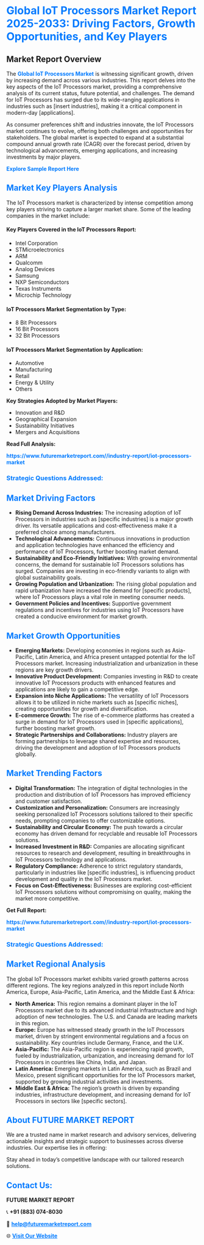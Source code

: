 <h1 style="color: #007BFF;">Global IoT Processors Market Report 2025-2033: Driving Factors, Growth Opportunities, and Key Players</h1>

<section id="overview">
<h2>Market Report Overview</h2>
<p>The <a href="https://www.futuremarketreport.com//industry-report/iot-processors-market" style="color: #007BFF; text-decoration: none;"><strong>Global IoT Processors Market</strong></a> is witnessing significant growth, driven by increasing demand across various industries. This report delves into the key aspects of the IoT Processors market, providing a comprehensive analysis of its current status, future potential, and challenges. The demand for IoT Processors has surged due to its wide-ranging applications in industries such as [insert industries], making it a critical component in modern-day [applications].</p>
<p>As consumer preferences shift and industries innovate, the IoT Processors market continues to evolve, offering both challenges and opportunities for stakeholders. The global market is expected to expand at a substantial compound annual growth rate (CAGR) over the forecast period, driven by technological advancements, emerging applications, and increasing investments by major players.</p>
</section>

<section id="overview">
<p><a href="https://www.futuremarketreport.com//request-sample/reportId=75161" style="color: #007BFF; text-decoration: none;"><strong>Explore Sample Report Here</strong></a></p>
</section>

<section id="key-players">
<h2 style="color: #007BFF;">Market Key Players Analysis</h2>
<p>The IoT Processors market is characterized by intense competition among key players striving to capture a larger market share. Some of the leading companies in the market include:</p>
<h4>Key Players Covered in the IoT Processors Report:</h4>
<ul><li>Intel Corporation</li><li>STMicroelectronics</li><li>ARM</li><li>Qualcomm</li><li>Analog Devices</li><li>Samsung</li><li>NXP Semiconductors</li><li>Texas Instruments</li><li>Microchip Technology</li></ul>
<h4>IoT Processors Market Segmentation by Type:</h4>
<ul><li>8 Bit Processors</li><li>16 Bit Processors</li><li>32 Bit Processors</li></ul>

<h4>IoT Processors Market Segmentation by Application:</h4>
<ul><li>Automotive</li><li>Manufacturing</li><li>Retail</li><li>Energy &amp; Utility</li><li>Others</li></ul>
<p><strong>Key Strategies Adopted by Market Players:</strong></p>
<ul>
<li>Innovation and R&D</li>
<li>Geographical Expansion</li>
<li>Sustainability Initiatives</li>
<li>Mergers and Acquisitions</li>
</ul>
</section>

<section>
<p><strong>Read Full Analysis: </strong></p><a href="https://www.futuremarketreport.com//industry-report/iot-processors-market" style="color: #007BFF; text-decoration: none;"><strong>https://www.futuremarketreport.com//industry-report/iot-processors-market</strong></a>
<h3 style="color: #007BFF;">Strategic Questions Addressed:</h3>
</section>

<section id="driving-factors">
<h2 style="color: #007BFF;">Market Driving Factors</h2>
<ul>
<li><strong>Rising Demand Across Industries:</strong> The increasing adoption of IoT Processors in industries such as [specific industries] is a major growth driver. Its versatile applications and cost-effectiveness make it a preferred choice among manufacturers.</li>
<li><strong>Technological Advancements:</strong> Continuous innovations in production and application technologies have enhanced the efficiency and performance of IoT Processors, further boosting market demand.</li>
<li><strong>Sustainability and Eco-Friendly Initiatives:</strong> With growing environmental concerns, the demand for sustainable IoT Processors solutions has surged. Companies are investing in eco-friendly variants to align with global sustainability goals.</li>
<li><strong>Growing Population and Urbanization:</strong> The rising global population and rapid urbanization have increased the demand for [specific products], where IoT Processors plays a vital role in meeting consumer needs.</li>
<li><strong>Government Policies and Incentives:</strong> Supportive government regulations and incentives for industries using IoT Processors have created a conducive environment for market growth.</li>
</ul>
</section>

<section id="growth-opportunities">
<h2 style="color: #007BFF;">Market Growth Opportunities</h2>
<ul>
<li><strong>Emerging Markets:</strong> Developing economies in regions such as Asia-Pacific, Latin America, and Africa present untapped potential for the IoT Processors market. Increasing industrialization and urbanization in these regions are key growth drivers.</li>
<li><strong>Innovative Product Development:</strong> Companies investing in R&D to create innovative IoT Processors products with enhanced features and applications are likely to gain a competitive edge.</li>
<li><strong>Expansion into Niche Applications:</strong> The versatility of IoT Processors allows it to be utilized in niche markets such as [specific niches], creating opportunities for growth and diversification.</li>
<li><strong>E-commerce Growth:</strong> The rise of e-commerce platforms has created a surge in demand for IoT Processors used in [specific applications], further boosting market growth.</li>
<li><strong>Strategic Partnerships and Collaborations:</strong> Industry players are forming partnerships to leverage shared expertise and resources, driving the development and adoption of IoT Processors products globally.</li>
</ul>
</section>

<section id="trending-factors">
<h2 style="color: #007BFF;">Market Trending Factors</h2>
<ul>
<li><strong>Digital Transformation:</strong> The integration of digital technologies in the production and distribution of IoT Processors has improved efficiency and customer satisfaction.</li>
<li><strong>Customization and Personalization:</strong> Consumers are increasingly seeking personalized IoT Processors solutions tailored to their specific needs, prompting companies to offer customizable options.</li>
<li><strong>Sustainability and Circular Economy:</strong> The push towards a circular economy has driven demand for recyclable and reusable IoT Processors solutions.</li>
<li><strong>Increased Investment in R&D:</strong> Companies are allocating significant resources to research and development, resulting in breakthroughs in IoT Processors technology and applications.</li>
<li><strong>Regulatory Compliance:</strong> Adherence to strict regulatory standards, particularly in industries like [specific industries], is influencing product development and quality in the IoT Processors market.</li>
<li><strong>Focus on Cost-Effectiveness:</strong> Businesses are exploring cost-efficient IoT Processors solutions without compromising on quality, making the market more competitive.</li>
</ul>
</section>

<section>
<p><strong>Get Full Report: </strong></p><a href="https://www.futuremarketreport.com//industry-report/iot-processors-market" style="color: #007BFF; text-decoration: none;"><strong>https://www.futuremarketreport.com//industry-report/iot-processors-market</strong></a>
<h3 style="color: #007BFF;">Strategic Questions Addressed:</h3>
</section>


<section id="regional-analysis">
<h2 style="color: #007BFF;">Market Regional Analysis</h2>
<p>The global IoT Processors market exhibits varied growth patterns across different regions. The key regions analyzed in this report include North America, Europe, Asia-Pacific, Latin America, and the Middle East & Africa:</p>
<ul>
<li><strong>North America:</strong> This region remains a dominant player in the IoT Processors market due to its advanced industrial infrastructure and high adoption of new technologies. The U.S. and Canada are leading markets in this region.</li>
<li><strong>Europe:</strong> Europe has witnessed steady growth in the IoT Processors market, driven by stringent environmental regulations and a focus on sustainability. Key countries include Germany, France, and the U.K.</li>
<li><strong>Asia-Pacific:</strong> The Asia-Pacific region is experiencing rapid growth, fueled by industrialization, urbanization, and increasing demand for IoT Processors in countries like China, India, and Japan.</li>
<li><strong>Latin America:</strong> Emerging markets in Latin America, such as Brazil and Mexico, present significant opportunities for the IoT Processors market, supported by growing industrial activities and investments.</li>
<li><strong>Middle East & Africa:</strong> The region’s growth is driven by expanding industries, infrastructure development, and increasing demand for IoT Processors in sectors like [specific sectors].</li>
</ul>
</section>

<footer>
<h2 style="color: #007BFF;">About FUTURE MARKET REPORT</h2>
<p>We are a trusted name in market research and advisory services, delivering actionable insights and strategic support to businesses across diverse industries. Our expertise lies in offering:</p>

<p>Stay ahead in today’s competitive landscape with our tailored research solutions.</p>

<h2 style="color: #007BFF;">Contact Us:</h2>
<p><strong>FUTURE MARKET REPORT</strong></p>
<p>📞 <strong>+91 (883) 074-8030</strong></p>
<p>📧 <strong><a href="mailto:help@futuremarketreport.com" style="color: #007BFF;">help@futuremarketreport.com</a></strong></p>
<p>🌐 <strong><a href="https://www.futuremarketreport.com/" style="color: #007BFF;">Visit Our Website</a></strong></p>
</footer>